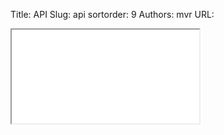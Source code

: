 Title: API
Slug: api
sortorder: 9
Authors: mvr
URL:

<div id=zoo>
</div>
<script language="javascript" type="text/javascript">
  function resizeIframe(obj) {
    $('.col-md-9').css('width','100%');
    obj.style.height = obj.contentWindow.document.body.scrollHeight + 'px';
    obj.style.width = '100%';
  }
</script>
<iframe scrolling="yes" id="iframe" onload='javascript:resizeIframe(this);' src="../api/index.html" style=""></iframe>
